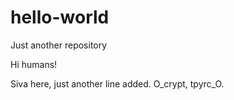 # hello-world
Just another repository

Hi humans!

Siva here, just another line added.
O_crypt, tpyrc_O.
